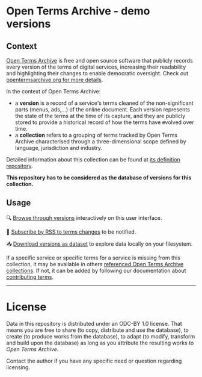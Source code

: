 # Open Terms Archive - demo versions

## Context

[Open Terms Archive](https://opentermsarchive.org) is free and open source software that publicly records every version of the terms of digital services, increasing their readability and highlighting their changes to enable democratic oversight. Check out [opentermsarchive.org for more details](https://opentermsarchive.org).

In the context of Open Terms Archive:
- a **version** is a record of a service's terms cleaned of the non-significant parts (menus, ads,...) of the online document.
Each version represents the state of the terms at the time of its capture, and they are publicly stored to provide a historical record of how the terms have evolved over time.
- a **collection** refers to a grouping of terms tracked by Open Terms Archive characterised through a three-dimensional scope defined by language, jurisdiction and industry.

Detailed information about this collection can be found at [its definition repository](https://github.com/OpenTermsArchive/demo-declarations).

**This repository has to be considered as the database of versions for this collection.**

## Usage

🔍 [Browse through versions](https://docs.opentermsarchive.org/how-to/navigate-history/) interactively on this user interface.

🔔 [Subscribe by RSS to terms changes](https://docs.opentermsarchive.org/how-to/subscribe-rss/) to be notified.

📥 [Download versions as dataset](https://github.com/OpenTermsArchive/demo-versions/releases) to explore data locally on your filesystem.

If a specific service or specific terms for a service is missing from this collection, it may be available in others [referenced Open Terms Archive collections](https://opentermsarchive.org/#collections). If not, it can be added by following our documentation about [contributing terms](https://docs.opentermsarchive.org/contributing-terms).

- - -
# License

Data in this repository is distributed under an ODC-BY 1.0 license. That means you are free to share (to copy, distribute and use the database), to create (to produce works from the database), to adapt (to modify, transform and build upon the database) as long as you attribute the resulting works to _Open Terms Archive_.

Contact the author if you have any specific need or question regarding licensing.

